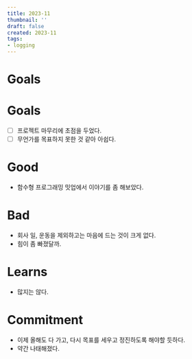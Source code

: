 ```yaml
---
title: 2023-11
thumbnail: ''
draft: false
created: 2023-11
tags:
- logging
---
```


# Goals

# Goals

* [ ] 프로젝트 마무리에 초점을 두었다.
* [ ] 무언가를 목표하지 못한 것 같아 아쉽다.

# Good

* 함수형  프로그래밍 밋업에서 이야기를 좀 해보았다.

# Bad

* 회사 일, 운동을 제외하고는 마음에 드는 것이 크게 없다.
* 힘이 좀 빠졌달까.

# Learns

* 많지는 않다.

# Commitment

* 이제 올해도 다 가고, 다시 목표를 세우고 정진하도록 해야할 듯하다.
* 약간 나태해졌다.

